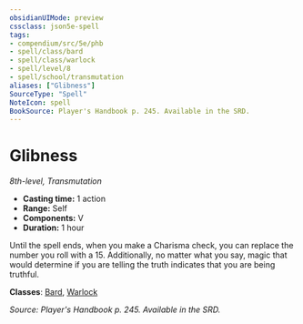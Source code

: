 ```yaml
---
obsidianUIMode: preview
cssclass: json5e-spell
tags:
- compendium/src/5e/phb
- spell/class/bard
- spell/class/warlock
- spell/level/8
- spell/school/transmutation
aliases: ["Glibness"]
SourceType: "Spell"
NoteIcon: spell
BookSource: Player's Handbook p. 245. Available in the SRD.
---
```

# Glibness
*8th-level, Transmutation*  

- **Casting time:** 1 action
- **Range:** Self
- **Components:** V
- **Duration:** 1 hour

Until the spell ends, when you make a Charisma check, you can replace the number you roll with a 15. Additionally, no matter what you say, magic that would determine if you are telling the truth indicates that you are being truthful.

**Classes**: [Bard](/3-Mechanics/CLI/classes/bard.md), [Warlock](/3-Mechanics/CLI/classes/warlock.md)

*Source: Player's Handbook p. 245. Available in the SRD.*